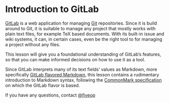 # Introduction to GitLab

[GitLab] is a web application for managing [Git] repositories. Since it is build
around to Git, it is suitable to manage any project that mostly works with plain
text files, for example TeX based documents. With its built-in issue and wiki
systems, it can, in certain cases, even be the right tool to for managing a
project without any files.

This lesson will give you a foundational understanding of GitLab’s features, so
that you can make informed decisions on how to use it as a tool.

Since GitLab interprets many of its text fields’ values as Markdown, more
specifically [GitLab flavored Markdown][GitLabMarkdown], this lesson contains
a rudimentary introduction to Markdown syntax, following the [CommonMark
specification][CommonMark] on which the GitLab flavor is based.

[CommonMark]: https://spec.commonmark.org/current/
[Git]: https://git-scm.com/
[GitLab]: https://about.gitlab.com/
[GitLabMarkdown]: https://docs.gitlab.com/ee/user/markdown.html

If you have any questions, contact [@fiveop](https://github.com/fiveop)
